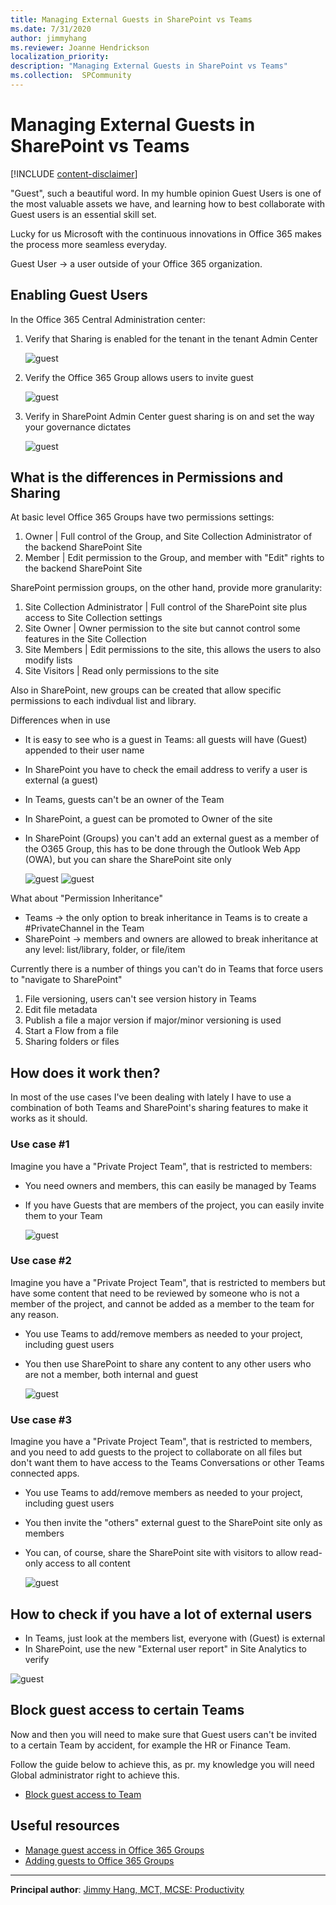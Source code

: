 ```yaml
---
title: Managing External Guests in SharePoint vs Teams
ms.date: 7/31/2020
author: jimmyhang
ms.reviewer: Joanne Hendrickson
localization_priority: 
description: "Managing External Guests in SharePoint vs Teams"
ms.collection:  SPCommunity
---
```


# Managing External Guests in SharePoint vs Teams

[!INCLUDE [content-disclaimer](includes/content-disclaimer.md)]

"Guest", such a beautiful word. In my humble opinion Guest Users is one of the most valuable assets we have, and learning how to best collaborate with Guest users is an essential skill set.

Lucky for us Microsoft with the continuous innovations in Office 365 makes the process more seamless everyday.

Guest User -> a user outside of your Office 365 organization.

## Enabling Guest Users

In the Office 365 Central Administration center:

1. Verify that Sharing is enabled for the tenant in the tenant Admin Center

    ![guest](media/managing-external-guest-in-SharePoint-vs-Teams/guest01.png)

2. Verify the Office 365 Group allows users to invite guest

    ![guest](media/managing-external-guest-in-SharePoint-vs-Teams/guest02.png)

3. Verify in SharePoint Admin Center guest sharing is on and set the way your governance dictates

    ![guest](media/managing-external-guest-in-SharePoint-vs-Teams/guest03.png)

## What is the differences in Permissions and Sharing

At basic level Office 365 Groups have two permissions settings:

1. Owner | Full control of the Group, and Site Collection Administrator of the backend SharePoint Site
2. Member | Edit permission to the Group, and member with "Edit" rights to the backend SharePoint Site  

SharePoint permission groups, on the other hand, provide more granularity:

1. Site Collection Administrator | Full control of the SharePoint site plus access to Site Collection settings
2. Site Owner | Owner permission to the site but cannot control some features in the Site Collection
3. Site Members | Edit permissions to the site, this allows the users to also modify lists
4. Site Visitors | Read only permissions to the site

Also in SharePoint, new groups can be created that allow specific permissions to each indivdual list and library.

Differences when in use

* It is easy to see who is a guest in Teams: all guests will have (Guest) appended to their user name
* In SharePoint you have to check the email address to verify a user is external (a guest)
* In Teams, guests can't be an owner of the Team
* In SharePoint, a guest can be promoted to Owner of the site
* In SharePoint (Groups) you can't add an external guest as a member of the O365 Group, this has to be done through the Outlook Web App (OWA), but you can share the SharePoint site only

    ![guest](media/managing-external-guest-in-SharePoint-vs-Teams/guest05.png)
    ![guest](media/managing-external-guest-in-SharePoint-vs-Teams/guest07.png)

What about "Permission Inheritance"

* Teams -> the only option to break inheritance in Teams is to create a #PrivateChannel in the Team
* SharePoint -> members and owners are allowed to break inheritance at any level: list/library, folder, or file/item

Currently there is a number of things you can't do in Teams that force users to "navigate to SharePoint"

1. File versioning, users can't see version history in Teams
2. Edit file metadata
3. Publish a file a major version if major/minor versioning is used
4. Start a Flow from a file
5. Sharing folders or files

## How does it work then?

In most of the use cases I've been dealing with lately I have to use a combination of both Teams and SharePoint's sharing features to make it works as it should.

### Use case #1

Imagine you have a "Private Project Team", that is restricted to members:

* You need owners and members, this can easily be managed by Teams
* If you have Guests that are members of the project, you can easily invite them to your Team

    ![guest](media/managing-external-guest-in-SharePoint-vs-Teams/guest04.png)

### Use case #2

Imagine you have a "Private Project Team", that is restricted to members but have some content that need to be reviewed by someone who is not a member of the project, and cannot be added as a member to the team for any reason.

* You use Teams to add/remove members as needed to your project, including guest users
* You then use SharePoint to share any content to any other users who are not a member, both internal and guest

    ![guest](media/managing-external-guest-in-SharePoint-vs-Teams/guest08.png)

### Use case #3

Imagine you have a "Private Project Team", that is restricted to members, and you need to add guests to the project to collaborate on all files but don't want them to have access to the Teams Conversations or other Teams connected apps.

* You use Teams to add/remove members as needed to your project, including guest users
* You then invite the "others" external guest to the SharePoint site only as members
* You can, of course, share the SharePoint site with visitors to allow read-only access to all content

    ![guest](media/managing-external-guest-in-SharePoint-vs-Teams/guest07.png)

## How to check if you have a lot of external users

* In Teams, just look at the members list, everyone with (Guest) is external
* In SharePoint, use the new "External user report" in Site Analytics to verify

![guest](media/managing-external-guest-in-SharePoint-vs-Teams/guest09.png)


## Block guest access to certain Teams 
Now and then you will need to make sure that Guest users can't be invited to a certain Team by accident, for example the HR or Finance Team. 

Follow the guide below to achieve this, as pr. my knowledge you will need Global administrator right to achieve this.


* [Block guest access to Team](https://docs.microsoft.com/microsoft-365/admin/create-groups/manage-guest-access-in-groups?view=o365-worldwide#block-guest-users-from-a-specific-group)


## Useful resources

* [Manage guest access in Office 365 Groups](https://docs.microsoft.com/office365/admin/create-groups/manage-guest-access-in-groups?view=o365-worldwide)
* [Adding guests to Office 365 Groups](https://support.office.com/article/adding-guests-to-office-365-groups-bfc7a840-868f-4fd6-a390-f347bf51aff6)

------

**Principal author**: [Jimmy Hang, MCT, MCSE: Productivity](https://www.linkedin.com/in/jimmyhang)


